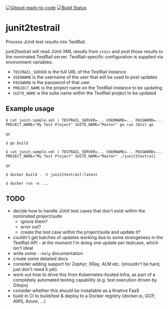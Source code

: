 [![Gitpod ready-to-code](https://img.shields.io/badge/Gitpod-ready--to--code-blue?logo=gitpod)](https://gitpod.io/#https://github.com/monch1962/junit2testrail)
[![Build Status](https://dev.azure.com/monch1962/monch1962/_apis/build/status/monch1962.junit2testrail?branchName=master)](https://dev.azure.com/monch1962/monch1962/_build/latest?definitionId=12&branchName=master)

# junit2testrail
Process JUnit test results into TestRail.

junit2testrail will read JUnit XML results from `stdin` and post those results to the nominated TestRail server. TestRail-specific configuration is supplied via environment variables:
- `TESTRAIL_SERVER` is the full URL of the TestRail instance
- `USERNAME` is the username of the user that will be used to post updates
- `PASSWORD` is the password of that user
- `PROJECT_NAME` is the project name on the TestRail instance to be updating
- `SUITE_NAME` is the suite name within the TestRail project to be updated

## Example usage

`$ cat junit-sample.xml | TESTRAIL_SERVER=... USERNAME=... PASSWORD=... PROJECT_NAME="My Test Project" SUITE_NAME="Master" go run JUnit.go`

or

`$ go build`

`$ cat junit-sample.xml | TESTRAIL_SERVER=... USERNAME=... PASSWORD=... PROJECT_NAME="My Test Project" SUITE_NAME="Master" ./junit2testrail`

or

`$ docker build . -t junit2testrail:latest`

`$ docker run -e ...`

## TODO
- decide how to handle JUnit test cases that don't exist within the nominated project/suite
  - ignore them?
  - error out?
  - create the test case within the project/suite and update it?
- couldn't get batches of updates working due to some strangeness in the TestRail API - at the moment I'm doing one update per testcase, which isn't ideal
- write some `--help` documentation
- create some detailed docs
- consider adding support for Zephyr, XRay, ALM etc. (shouldn't be hard, just don't need it yet)
- work out how to drive this from Kubernetes-hosted infra, as part of a completely automated testing capability (e.g. test execution driven by Gitops)
- consider whether this should be installable as a Knative FaaS
- build in CI to build/test & deploy to a Docker registry (docker.io, GCP, AWS, Azure, ...)
